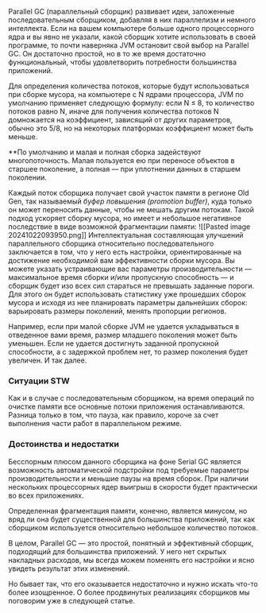 Parallel GC (параллельный сборщик) развивает идеи, заложенные последовательным сборщиком, добавляя в них параллелизм и немного интеллекта. Если на вашем компьютере больше одного процессорного ядра и вы явно не указали, какой сборщик хотите использовать в своей программе, то почти наверняка JVM остановит свой выбор на Parallel GC. Он достаточно простой, но в то же время достаточно функциональный, чтобы удовлетворить потребности большинства приложений.

Для определения количества потоков, которые будут использоваться при сборке мусора, на компьютере с N ядрами процессора, JVM по умолчанию применяет следующую формулу: если N ≤ 8, то количество потоков равно N, иначе для получения количества потоков N домножается на коэффициент, зависящий от других параметров, обычно это 5/8, но на некоторых платформах коэффициент может быть меньше.  
  
**По умолчанию и малая и полная сборка задействуют многопоточность. Малая пользуется ею при переносе объектов в старшее поколение, а полная — при уплотнении данных в старшем поколении.  
  
Каждый поток сборщика получает свой участок памяти в регионе Old Gen, так называемый _буфер повышения (promotion buffer)_, куда только он может переносить данные, чтобы не мешать другим потокам. Такой подход ускоряет сборку мусора, но имеет и небольшое негативное последствие в виде возможной фрагментации памяти:
![[Pasted image 20241022093950.png]]
Интеллектуальная составляющая улучшений параллельного сборщика относительно последовательного заключается в том, что у него есть настройки, ориентированные на достижение необходимой вам эффективности сборки мусора. Вы можете указать устраивающие вас параметры производительности — максимальное время сборки и/или пропускную способность — и сборщик будет изо всех сил стараться не превышать заданные пороги. Для этого он будет использовать статистику уже прошедших сборок мусора и исходя из нее планировать параметры дальнейших сборок: варьировать размеры поколений, менять пропорции регионов.  
  
Например, если при малой сборке JVM не удается укладываться в отведенное вами время, размер младшего поколения может быть уменьшен. Если не удается достигнуть заданной пропускной способности, а с задержкой проблем нет, то размер поколения будет увеличен. И так далее.

### Ситуации STW
Как и в случае с последовательным сборщиком, на время операций по очистке памяти все основные потоки приложения останавливаются. Разница только в том, что пауза, как правило, короче за счет выполнения части работ в параллельном режиме.

### Достоинства и недостатки
Бесспорным плюсом данного сборщика на фоне Serial GC является возможность автоматической подстройки под требуемые параметры производительности и меньшие паузы на время cборок. При наличии нескольких процессорных ядер выигрыш в скорости будет практически во всех приложениях.  
  
Определенная фрагментация памяти, конечно, является минусом, но вряд ли она будет существенной для большинства приложений, так как сборщиком используется относительно небольшое количество потоков.  
  
В целом, Parallel GC — это простой, понятный и эффективный сборщик, подходящий для большинства приложений. У него нет скрытых накладных расходов, мы всегда можем поменять его настройки и ясно увидеть результат этих изменений.  
  
Но бывает так, что его оказывается недостаточно и нужно искать что-то более изощренное. О более продвинутых реализациях сборщиков мы поговорим уже в следующей статье.